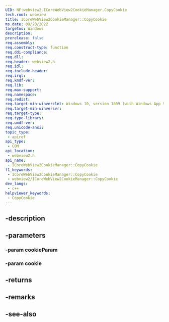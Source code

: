 ```yaml
---
UID: NF:webview2.ICoreWebView2CookieManager.CopyCookie
tech.root: webview
title: ICoreWebView2CookieManager::CopyCookie
ms.date: 09/20/2022
targetos: Windows
description: 
prerelease: false
req.assembly: 
req.construct-type: function
req.ddi-compliance: 
req.dll: 
req.header: webview2.h
req.idl: 
req.include-header: 
req.irql: 
req.kmdf-ver: 
req.lib: 
req.max-support: 
req.namespace: 
req.redist: 
req.target-min-winverclnt: Windows 10, version 1809 (with Windows App SDK 1.1 or later)
req.target-min-winversvr: 
req.target-type: 
req.type-library: 
req.umdf-ver: 
req.unicode-ansi: 
topic_type:
 - apiref
api_type:
 - COM
api_location:
 - webview2.h
api_name:
 - ICoreWebView2CookieManager::CopyCookie
f1_keywords:
 - ICoreWebView2CookieManager::CopyCookie
 - webview2/ICoreWebView2CookieManager::CopyCookie
dev_langs:
 - c++
helpviewer_keywords:
 - CopyCookie
---
```


## -description

## -parameters

### -param cookieParam

### -param cookie

## -returns

## -remarks

## -see-also


